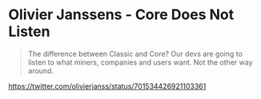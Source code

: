 # Olivier Janssens - Core Does Not Listen

> The difference between Classic and Core? Our devs are going to listen to what miners, companies and users want. Not the other way around.

https://twitter.com/olivierjanss/status/701534426921103361
